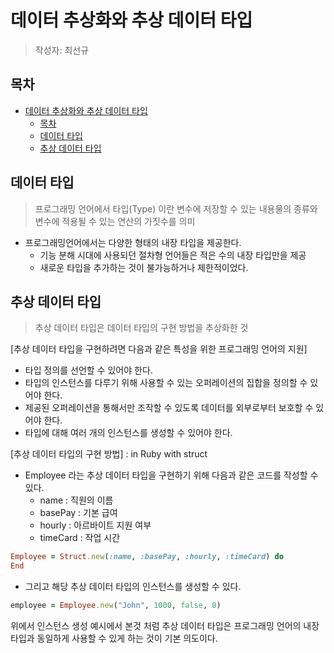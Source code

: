 # 데이터 추상화와 추상 데이터 타입
> 작성자: 최선규

## 목차
- [데이터 추상화와 추상 데이터 타입](#데이터-추상화와-추상-데이터-타입)
  - [목차](#목차)
  - [데이터 타입](#데이터-타입)
  - [추상 데이터 타입](#추상-데이터-타입)

## 데이터 타입
> 프로그래밍 언어에서 타입(Type) 이란 변수에 저장할 수 있는 내용물의 종류와 변수에 적용될 수 있는 연산의 가짓수를 의미

- 프로그래밍언어에서는 다양한 형태의 내장 타입을 제공한다.
  - 기능 분해 시대에 사용되던 절차형 언어들은 적은 수의 내장 타입만을 제공
  - 새로운 타입을 추가하는 것이 불가능하거나 제한적이었다.

## 추상 데이터 타입
> 추상 데이터 타입은 데이터 타입의 구현 방법을 추상화한 것

[추상 데이터 타입을 구현하려면 다음과 같은 특성을 위한 프로그래밍 언어의 지원]

- 타입 정의를 선언할 수 있어야 한다.
- 타입의 인스턴스를 다루기 위해 사용할 수 있는 오퍼레이션의 집합을 정의할 수 있어야 한다.
- 제공된 오퍼레이션을 통해서만 조작할 수 있도록 데이터를 외부로부터 보호할 수 있어야 한다.
- 타입에 대해 여러 개의 인스턴스를 생성할 수 있어야 한다.

[추상 데이터 타입의 구현 방법] : in Ruby with struct

- Employee 라는 추상 데이터 타입을 구현하기 위해 다음과 같은 코드를 작성할 수 있다.
  - name : 직원의 이름
  - basePay : 기본 급여
  - hourly : 아르바이트 지원 여부
  - timeCard : 작업 시간

```ruby
Employee = Struct.new(:name, :basePay, :hourly, :timeCard) do
End
```

- 그리고 해당 추상 데이터 타입의 인스턴스를 생성할 수 있다.

```ruby
employee = Employee.new("John", 1000, false, 0)
```

위에서 인스턴스 생성 예시에서 본것 처럼 추상 데이터 타입은 프로그래밍 언어의 내장 타입과 동일하게 사용할 수 있게 하는 것이 기본 의도이다.
